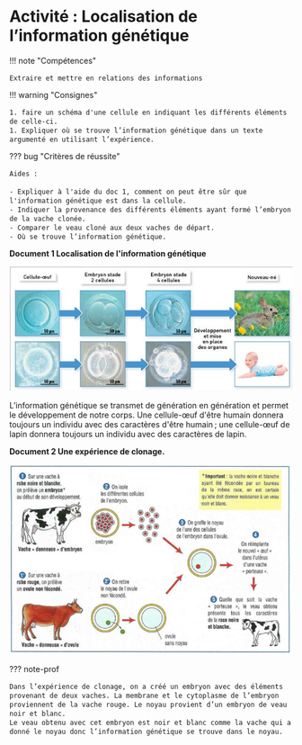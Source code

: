 # Activité : Localisation de l’information génétique

!!! note "Compétences"

    Extraire et mettre en relations des informations 

!!! warning "Consignes"

    1. faire un schéma d'une cellule en indiquant les différents éléments de celle-ci. 
    1. Expliquer où se trouve l’information génétique dans un texte argumenté en utilisant l’expérience.
    
??? bug "Critères de réussite"

    Aides :

    - Expliquer à l'aide du doc 1, comment on peut être sûr que l'information génétique est dans la cellule.
    - Indiquer la provenance des différents éléments ayant formé l’embryon de la vache clonée.
    - Comparer le veau cloné aux deux vaches de départ.
    - Où se trouve l’information génétique.


**Document 1 Localisation de l'information génétique**

![](pictures/devCellOeuf.png)

L’information génétique se transmet de génération en génération et permet le développement de notre corps. 
Une cellule-œuf d'être humain donnera toujours un individu avec des caractères d'être humain ; une cellule-œuf de lapin donnera toujours un individu avec des caractères de lapin.


**Document 2 Une expérience de clonage.**


![](pictures/clonage.png)

??? note-prof

    Dans l’expérience de clonage, on a créé un embryon avec des éléments provenant de deux vaches. La membrane et le cytoplasme de l’embryon proviennent de la vache rouge. Le noyau provient d’un embryon de veau noir et blanc.
    Le veau obtenu avec cet embryon est noir et blanc comme la vache qui a donné le noyau donc l’information génétique se trouve dans le noyau.
